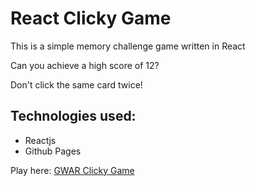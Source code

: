 # React Clicky Game
This is a simple memory challenge game written in React

Can you achieve a high score of 12?

Don't click the same card twice!

## Technologies used:
* Reactjs
* Github Pages

Play here: [GWAR Clicky Game](https://sheriffhobo.github.io/React-Clicky-Game/)

